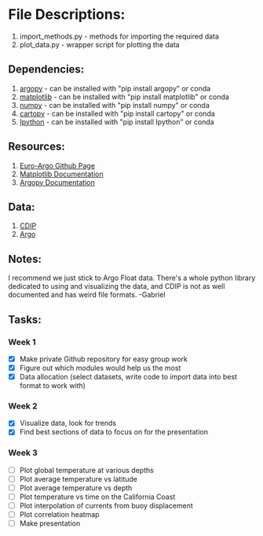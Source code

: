 # File Descriptions:

1. import_methods.py - methods for importing the required data
2. plot_data.py - wrapper script for plotting the data


## Dependencies:

1. [argopy](https://github.com/euroargodev/argopy) - can be installed with "pip install argopy" or conda
2. [matplotlib](https://matplotlib.org/) - can be installed with "pip install matplotlib" or conda
3. [numpy](https://numpy.org/) - can be installed with "pip install numpy" or conda
4. [cartopy](https://scitools.org.uk/cartopy/docs/latest/) - can be installed with "pip install cartopy" or conda
5. [Ipython](https://ipython.org/) - can be installed with "pip install Ipython" or conda


## Resources:

1. [Euro-Argo Github Page](https://github.com/euroargodev)
2. [Matplotlib Documentation](https://matplotlib.org/stable/users/index)
3. [Argopy Documentation](https://argopy.readthedocs.io/en/latest/)

## Data:
1. [CDIP](https://cdip.ucsd.edu/themes/cdip?zoom=auto&tz=UTC&ll_fmt=dm&numcolorbands=10&palette=cdip_classic&high=6.096&r=999&un=1&pb=1&d2=p70)
2. [Argo](https://argo.ucsd.edu/data/)

## Notes:
I recommend we just stick to Argo Float data. There's a whole python library dedicated to using and visualizing the data, and CDIP is not as well documented and has weird file formats. -Gabriel

## Tasks:

### Week 1
- [x] Make private Github repository for easy group work
- [x] Figure out which modules would help us the most
- [X] Data allocation (select datasets, write code to import data into best format to work with)

### Week 2
- [x] Visualize data, look for trends
- [x] Find best sections of data to focus on for the presentation

### Week 3
- [ ] Plot global temperature at various depths
- [ ] Plot average temperature vs latitude
- [ ] Plot average temperature vs depth
- [ ] Plot temperature vs time on the California Coast
- [ ] Plot interpolation of currents from buoy displacement
- [ ] Plot correlation heatmap
- [ ] Make presentation
